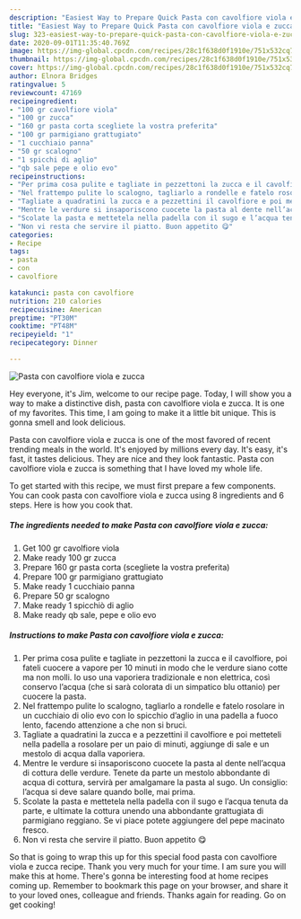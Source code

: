 ```yaml
---
description: "Easiest Way to Prepare Quick Pasta con cavolfiore viola e zucca"
title: "Easiest Way to Prepare Quick Pasta con cavolfiore viola e zucca"
slug: 323-easiest-way-to-prepare-quick-pasta-con-cavolfiore-viola-e-zucca
date: 2020-09-01T11:35:40.769Z
image: https://img-global.cpcdn.com/recipes/28c1f638d0f1910e/751x532cq70/pasta-con-cavolfiore-viola-e-zucca-recipe-main-photo.jpg
thumbnail: https://img-global.cpcdn.com/recipes/28c1f638d0f1910e/751x532cq70/pasta-con-cavolfiore-viola-e-zucca-recipe-main-photo.jpg
cover: https://img-global.cpcdn.com/recipes/28c1f638d0f1910e/751x532cq70/pasta-con-cavolfiore-viola-e-zucca-recipe-main-photo.jpg
author: Elnora Bridges
ratingvalue: 5
reviewcount: 47169
recipeingredient:
- "100 gr cavolfiore viola"
- "100 gr zucca"
- "160 gr pasta corta scegliete la vostra preferita"
- "100 gr parmigiano grattugiato"
- "1 cucchiaio panna"
- "50 gr scalogno"
- "1 spicchi di aglio"
- "qb sale pepe e olio evo"
recipeinstructions:
- "Per prima cosa pulite e tagliate in pezzettoni la zucca e il cavolfiore, poi fateli cuocere a vapore per 10 minuti in modo che le verdure siano cotte ma non molli. Io uso una vaporiera tradizionale e non elettrica, così conservo l’acqua (che si sarà colorata di un simpatico blu ottanio) per cuocere la pasta."
- "Nel frattempo pulite lo scalogno, tagliarlo a rondelle e fatelo rosolare in un cucchiaio di olio evo con lo spicchio d’aglio in una padella a fuoco lento, facendo attenzione a che non si bruci."
- "Tagliate a quadratini la zucca e a pezzettini il cavolfiore e poi metteteli nella padella a rosolare per un paio di minuti, aggiunge di sale e un mestolo di acqua dalla vaporiera."
- "Mentre le verdure si insaporiscono cuocete la pasta al dente nell’acqua di cottura delle verdure. Tenete da parte un mestolo abbondante di acqua di cottura, servirà per amalgamare la pasta al sugo. Un consiglio: l’acqua si deve salare quando bolle, mai prima."
- "Scolate la pasta e mettetela nella padella con il sugo e l’acqua tenuta da parte, e ultimate la cottura unendo una abbondante grattugiata di parmigiano reggiano. Se vi piace potete aggiungere del pepe macinato fresco."
- "Non vi resta che servire il piatto. Buon appetito 😋"
categories:
- Recipe
tags:
- pasta
- con
- cavolfiore

katakunci: pasta con cavolfiore 
nutrition: 210 calories
recipecuisine: American
preptime: "PT30M"
cooktime: "PT48M"
recipeyield: "1"
recipecategory: Dinner

---
```



![Pasta con cavolfiore viola e zucca](https://img-global.cpcdn.com/recipes/28c1f638d0f1910e/751x532cq70/pasta-con-cavolfiore-viola-e-zucca-recipe-main-photo.jpg)

Hey everyone, it's Jim, welcome to our recipe page. Today, I will show you a way to make a distinctive dish, pasta con cavolfiore viola e zucca. It is one of my favorites. This time, I am going to make it a little bit unique. This is gonna smell and look delicious.

Pasta con cavolfiore viola e zucca is one of the most favored of recent trending meals in the world. It's enjoyed by millions every day. It's easy, it's fast, it tastes delicious. They are nice and they look fantastic. Pasta con cavolfiore viola e zucca is something that I have loved my whole life.




To get started with this recipe, we must first prepare a few components. You can cook pasta con cavolfiore viola e zucca using 8 ingredients and 6 steps. Here is how you cook that.

<!--inarticleads1-->

##### The ingredients needed to make Pasta con cavolfiore viola e zucca:

1. Get 100 gr cavolfiore viola
1. Make ready 100 gr zucca
1. Prepare 160 gr pasta corta (scegliete la vostra preferita)
1. Prepare 100 gr parmigiano grattugiato
1. Make ready 1 cucchiaio panna
1. Prepare 50 gr scalogno
1. Make ready 1 spicchiò di aglio
1. Make ready qb sale, pepe e olio evo




<!--inarticleads2-->

##### Instructions to make Pasta con cavolfiore viola e zucca:

1. Per prima cosa pulite e tagliate in pezzettoni la zucca e il cavolfiore, poi fateli cuocere a vapore per 10 minuti in modo che le verdure siano cotte ma non molli. Io uso una vaporiera tradizionale e non elettrica, così conservo l’acqua (che si sarà colorata di un simpatico blu ottanio) per cuocere la pasta.
1. Nel frattempo pulite lo scalogno, tagliarlo a rondelle e fatelo rosolare in un cucchiaio di olio evo con lo spicchio d’aglio in una padella a fuoco lento, facendo attenzione a che non si bruci.
1. Tagliate a quadratini la zucca e a pezzettini il cavolfiore e poi metteteli nella padella a rosolare per un paio di minuti, aggiunge di sale e un mestolo di acqua dalla vaporiera.
1. Mentre le verdure si insaporiscono cuocete la pasta al dente nell’acqua di cottura delle verdure. Tenete da parte un mestolo abbondante di acqua di cottura, servirà per amalgamare la pasta al sugo. Un consiglio: l’acqua si deve salare quando bolle, mai prima.
1. Scolate la pasta e mettetela nella padella con il sugo e l’acqua tenuta da parte, e ultimate la cottura unendo una abbondante grattugiata di parmigiano reggiano. Se vi piace potete aggiungere del pepe macinato fresco.
1. Non vi resta che servire il piatto. Buon appetito 😋




So that is going to wrap this up for this special food pasta con cavolfiore viola e zucca recipe. Thank you very much for your time. I am sure you will make this at home. There's gonna be interesting food at home recipes coming up. Remember to bookmark this page on your browser, and share it to your loved ones, colleague and friends. Thanks again for reading. Go on get cooking!
